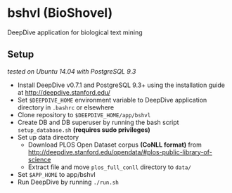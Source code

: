 # bshvl (BioShovel)

DeepDive application for biological text mining

## Setup

*tested on Ubuntu 14.04 with PostgreSQL 9.3*

* Install DeepDive v0.7.1 and PostgreSQL 9.3+ using the installation guide at http://deepdive.stanford.edu/
* Set `$DEEPDIVE_HOME` environment variable to DeepDive application directory in `.bashrc` or elsewhere
* Clone repository to `$DEEPDIVE_HOME/app/bshvl`
* Create DB and DB superuser by running the bash script `setup_database.sh` **(requires sudo privileges)**
* Set up data directory
    * Download PLOS Open Dataset corpus **(CoNLL format)** from http://deepdive.stanford.edu/opendata/#plos-public-library-of-science
    * Extract file and move `plos_full_conll` directory to `data/`
* Set `$APP_HOME` to app/bshvl
* Run DeepDive by running `./run.sh`